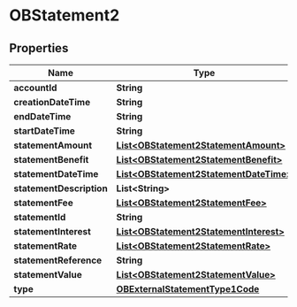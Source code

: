 
# OBStatement2

## Properties
Name | Type | Description | Notes
------------ | ------------- | ------------- | -------------
**accountId** | **String** |  | 
**creationDateTime** | **String** |  | 
**endDateTime** | **String** |  | 
**startDateTime** | **String** |  | 
**statementAmount** | [**List&lt;OBStatement2StatementAmount&gt;**](OBStatement2StatementAmount.md) |  |  [optional]
**statementBenefit** | [**List&lt;OBStatement2StatementBenefit&gt;**](OBStatement2StatementBenefit.md) |  |  [optional]
**statementDateTime** | [**List&lt;OBStatement2StatementDateTime&gt;**](OBStatement2StatementDateTime.md) |  |  [optional]
**statementDescription** | **List&lt;String&gt;** |  |  [optional]
**statementFee** | [**List&lt;OBStatement2StatementFee&gt;**](OBStatement2StatementFee.md) |  |  [optional]
**statementId** | **String** |  |  [optional]
**statementInterest** | [**List&lt;OBStatement2StatementInterest&gt;**](OBStatement2StatementInterest.md) |  |  [optional]
**statementRate** | [**List&lt;OBStatement2StatementRate&gt;**](OBStatement2StatementRate.md) |  |  [optional]
**statementReference** | **String** |  |  [optional]
**statementValue** | [**List&lt;OBStatement2StatementValue&gt;**](OBStatement2StatementValue.md) |  |  [optional]
**type** | [**OBExternalStatementType1Code**](OBExternalStatementType1Code.md) |  | 



